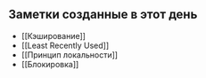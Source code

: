## Заметки созданные в этот день
<!-- QueryToSerialize: LIST WHERE "garden/ru" and (contains(date, this.file.link) or contains(Создана, this.file.link)) -->
<!-- SerializedQuery: LIST WHERE "garden/ru" and (contains(date, this.file.link) or contains(Создана, this.file.link)) -->
- [[Кэширование]]
- [[Least Recently Used]]
- [[Принцип локальности]]
- [[Блокировка]]
<!-- SerializedQuery END -->

